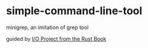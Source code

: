 # simple-command-line-tool

minigrep, an imitation of grep tool

guided by <a href="https://doc.rust-lang.org/book/ch12-00-an-io-project.html"> I/O Project from the Rust Book </a>
